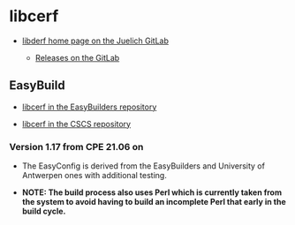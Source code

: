# libcerf

  * [libderf home page on the Juelich GitLab](https://jugit.fz-juelich.de/mlz/libcerf)

      * [Releases on the GitLab](https://jugit.fz-juelich.de/mlz/libcerf/-/releases)


## EasyBuild

  * [libcerf in the EasyBuilders repository]()

  * [libcerf in the CSCS repository]()


### Version 1.17 from CPE 21.06 on

  * The EasyConfig is derived from the EasyBuilders and University of Antwerpen ones
    with additional testing.

  * **NOTE: The build process also uses Perl which is currently taken from the system
    to avoid having to build an incomplete Perl that early in the build cycle.**
